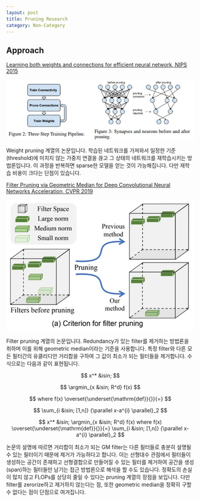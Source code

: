 ```yaml
---
layout: post
title: Pruning Research
category: Non-Category
---
```


## Approach

[Learning both weights and connections for efficient neural network, NIPS 2015](https://papers.nips.cc/paper/5784-learning-both-weights-and-connections-for-efficient-neural-network.pdf)

![](/public/img/pruning_figure1.JPG "Figure1 of Learning both weights and connections for efficient neural network")

Weight pruning 계열의 논문입니다.
학습된 네트워크를 가져와서 일정한 기준(threshold)에 미치지 않는 가중치 연결을 끊고 그 상태의 네트워크를 재학습시키는 방법론입니다.
이 과정을 반복하면 sparse한 모델을 얻는 것이 가능해집니다.
다만 재학습 비용이 크다는 단점이 있습니다.

[Filter Pruning via Geometric Median for Deep Convolutional Neural Networks Acceleration, CVPR 2019](http://openaccess.thecvf.com/content_CVPR_2019/papers/He_Filter_Pruning_via_Geometric_Median_for_Deep_Convolutional_Neural_Networks_CVPR_2019_paper.pdf)

![](/public/img/pruning_figure2.JPG "Figure1 of Filter Pruning via Geometric Median for Deep Convolutional Neural Networks Acceleration")

Filter pruning 계열의 논문입니다.
Redundancy가 있는 filter를 제거하는 방법론을 취하며 이를 위해 geometric median이라는 기준을 사용합니다.
특정 filter와 다른 모든 필터간의 유클리디안 거리합을 구하여 그 값이 최소가 되는 필터들을 제거합니다.
수식으로는 다음과 같이 표현됩니다.

$$ x^* &isin; $$

$$ \argmin_{x &isin; R^d} f(x) $$

$$ where f(x) \overset{\underset{\mathrm{def}}{}}{=} $$

$$ \sum_{i &isin; [1,n]} {\parallel x-a^{i} \parallel}_2 $$

$$ x^* &isin; \argmin_{x &isin; R^d} f(x) where f(x) \overset{\underset{\mathrm{def}}{}}{=} \sum_{i &isin; [1,n]} {\parallel x-a^{i} \parallel}_2 $$

논문의 설명에 따르면 거리합이 최소가 되는 GM filter는 다른 필터들로 충분히 설명될 수 있는 필터이기 때문에 제거가 가능하다고 합니다.
이는 선형대수 관점에서 필터들이 생성하는 공간이 존재하고 선형결합으로 만들어질 수 있는 필터를 제거하여 공간을 생성(span)하는 필터들만 남기는 접근 방법론으로 해석을 할 수도 있습니다.
정확도의 손실이 많지 않고 FLOPs를 상당히 줄일 수 있다는 pruning 계열의 장점을 보입니다.
다만 filter를 zerorize하고 제거하지 않는다는 점, 또한 geometric median을 정확히 구할 수 없다는 점이 단점으로 여겨집니다.

